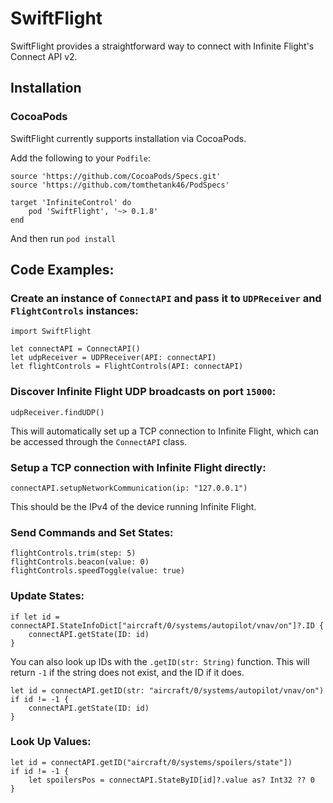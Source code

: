 # SwiftFlight

SwiftFlight provides a straightforward way to connect with Infinite Flight's Connect API v2.

## Installation

### CocoaPods

SwiftFlight currently supports installation via CocoaPods.

Add the following to your `Podfile`:

```
source 'https://github.com/CocoaPods/Specs.git'
source 'https://github.com/tomthetank46/PodSpecs'

target 'InfiniteControl' do
    pod 'SwiftFlight', '~> 0.1.8'
end
```

And then run `pod install`

## Code Examples:

### Create an instance of `ConnectAPI` and pass it to `UDPReceiver` and `FlightControls` instances:
```
import SwiftFlight

let connectAPI = ConnectAPI()
let udpReceiver = UDPReceiver(API: connectAPI)
let flightControls = FlightControls(API: connectAPI)
```

### Discover Infinite Flight UDP broadcasts on port `15000`:
```
udpReceiver.findUDP()
```
This will automatically set up a TCP connection to Infinite Flight, which can be accessed through the `ConnectAPI` class.

### Setup a TCP connection with Infinite Flight directly:
```
connectAPI.setupNetworkCommunication(ip: "127.0.0.1")
```
This should be the IPv4 of the device running Infinite Flight.

### Send Commands and Set States:
```
flightControls.trim(step: 5)
flightControls.beacon(value: 0)
flightControls.speedToggle(value: true)
```

### Update States:
```
if let id = connectAPI.StateInfoDict["aircraft/0/systems/autopilot/vnav/on"]?.ID {
    connectAPI.getState(ID: id)
}
```
You can also look up IDs with the `.getID(str: String)` function. This will return `-1` if the string does not exist, and the ID if it does.
```
let id = connectAPI.getID(str: "aircraft/0/systems/autopilot/vnav/on")
if id != -1 {
    connectAPI.getState(ID: id)
}

```

### Look Up Values:
```
let id = connectAPI.getID("aircraft/0/systems/spoilers/state"])
if id != -1 {
    let spoilersPos = connectAPI.StateByID[id]?.value as? Int32 ?? 0
}
```

